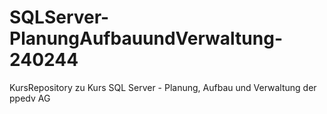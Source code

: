 # SQLServer-PlanungAufbauundVerwaltung-240244
KursRepository zu Kurs SQL Server - Planung, Aufbau und Verwaltung der ppedv AG
